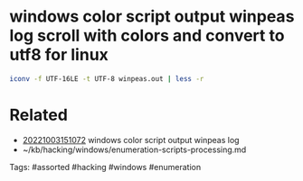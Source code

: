 # windows color script output winpeas log scroll with colors and convert to utf8 for linux
```bash
iconv -f UTF-16LE -t UTF-8 winpeas.out | less -r
```

# Related
- [20221003151072](/zet/20221003151072/README.md) windows color script output winpeas log
- ~/kb/hacking/windows/enumeration-scripts-processing.md

Tags:
    #assorted #hacking #windows #enumeration
